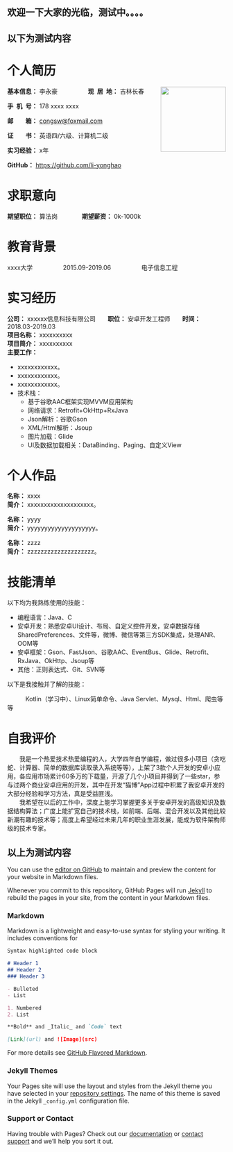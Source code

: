 ## 欢迎一下大家的光临，测试中。。。。
## 以下为测试内容
<h1>个人简历</h1>

<div style="float:right">
    <img src="https://images.unsplash.com/photo-1600806513186-61431e16bf13?ixlib=rb-1.2.1&ixid=eyJhcHBfaWQiOjEyMDd9&auto=format&fit=crop&w=334&q=80" width="150">
</div>

**基本信息：** 李永豪&emsp;&emsp;&emsp;&emsp;&emsp;**现&ensp;居&ensp;地：** 吉林长春

**手&ensp;机&ensp;号：** 178 xxxx xxxx&emsp;&emsp;&emsp;&emsp;&emsp;

**邮&emsp;&emsp;箱：** congsw@foxmail.com

**证&emsp;&emsp;书：** 英语四/六级、计算机二级&emsp;&emsp;&emsp;&emsp;&ensp;

**实习经验：** x年

**GitHub：** https://github.com/li-yonghao 

<h1>求职意向</h1>

**期望职位：** 算法岗&emsp;&emsp;&emsp;&emsp;**期望薪资：** 0k-1000k

<h1>教育背景</h1>

xxxx大学&emsp;&emsp;&emsp;&emsp;&emsp;2015.09-2019.06&emsp;&emsp;&emsp;&emsp;&emsp;电子信息工程

<h1>实习经历</h1>

**公司：** xxxxxx信息科技有限公司&emsp;&emsp;**职位：** 安卓开发工程师&emsp;&emsp;**时间：** 2018.03-2019.03
<br/>
**项目名称：** xxxxxxxxxx
<br/>
**项目简介：** xxxxxxxxxx
<br/>
**主要工作：**
 - xxxxxxxxxxxx。
 - xxxxxxxxxxxx。
 - xxxxxxxxxxxx。
 - 技术栈：
   - 基于谷歌AAC框架实现MVVM应用架构
   - 网络请求：Retrofit+OkHttp+RxJava
   - Json解析：谷歌Gson
   - XML/Html解析：Jsoup
   - 图片加载：Glide
   - UI及数据加载相关：DataBinding、Paging、自定义View

<h1>个人作品</h1>

**名称：** xxxx&emsp;&emsp;
<br/>
**简介：** xxxxxxxxxxxxxxxxxxxx。

**名称：** yyyy 
<br/>
**简介：** yyyyyyyyyyyyyyyyyyyy。

**名称：** zzzz
<br/>
**简介：** zzzzzzzzzzzzzzzzzzzz。

<h1>技能清单</h1>

以下均为我熟练使用的技能：

- 编程语言：Java、C
- 安卓开发：熟悉安卓UI设计、布局、自定义控件开发，安卓数据存储SharedPreferences、文件等，微博、微信等第三方SDK集成，处理ANR、OOM等
- 安卓框架：Gson、FastJson、谷歌AAC、EventBus、Glide、Retrofit、RxJava、OkHttp、Jsoup等
- 其他：正则表达式、Git、SVN等

以下是我接触并了解的技能：

&emsp;&emsp;&emsp;Kotlin（学习中）、Linux简单命令、Java Servlet、Mysql、Html、爬虫等等

<h1>自我评价</h1>

&emsp;&emsp;我是一个热爱技术热爱编程的人，大学四年自学编程，做过很多小项目（贪吃蛇、计算器、简单的数据库读取录入系统等等），上架了3款个人开发的安卓小应用，各应用市场累计60多万的下载量，开源了几个小项目并得到了一些star，参与过两个商业安卓应用的开发，其中在开发“猫博”App过程中积累了我安卓开发的大部分经验和学习方法，真是受益匪浅。
<br/>
&emsp;&emsp;我希望在以后的工作中，深度上能学习掌握更多关于安卓开发的高级知识及数据结构算法；广度上能扩宽自己的技术栈，如前端、后端、混合开发以及其他比较新潮有趣的技术等；高度上希望经过未来几年的职业生涯发展，能成为软件架构师级的技术专家。


## 以上为测试内容



You can use the [editor on GitHub](https://github.com/li-yonghao/liyonghao.github.io/edit/gh-pages/index.md) to maintain and preview the content for your website in Markdown files.

Whenever you commit to this repository, GitHub Pages will run [Jekyll](https://jekyllrb.com/) to rebuild the pages in your site, from the content in your Markdown files.

### Markdown

Markdown is a lightweight and easy-to-use syntax for styling your writing. It includes conventions for

```markdown
Syntax highlighted code block

# Header 1
## Header 2
### Header 3

- Bulleted
- List

1. Numbered
2. List

**Bold** and _Italic_ and `Code` text

[Link](url) and ![Image](src)
```

For more details see [GitHub Flavored Markdown](https://guides.github.com/features/mastering-markdown/).

### Jekyll Themes

Your Pages site will use the layout and styles from the Jekyll theme you have selected in your [repository settings](https://github.com/li-yonghao/liyonghao.github.io/settings). The name of this theme is saved in the Jekyll `_config.yml` configuration file.

### Support or Contact

Having trouble with Pages? Check out our [documentation](https://docs.github.com/categories/github-pages-basics/) or [contact support](https://github.com/contact) and we’ll help you sort it out.
